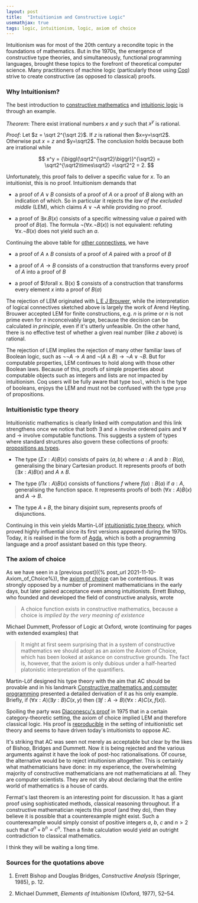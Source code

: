 ```yaml
---
layout: post
title:  "Intuitionism and Constructive Logic"
usemathjax: true 
tags: logic, intuitionism, logic, axiom of choice
---
```


Intuitionism was for most of the 20th century a recondite topic in the foundations of mathematics. But in the 1970s, the emergence of constructive type theories, and simultaneously, functional programming languages, brought these topics to the forefront of theoretical computer science. Many practitioners of machine logic (particularly those using [Coq](https://coq.inria.fr)) strive to create constructive (as opposed to classical) proofs.

### Why Intuitionism?

The best introduction to [constructive mathematics](https://plato.stanford.edu/entries/mathematics-constructive/)
 and [intuitionic logic](https://plato.stanford.edu/entries/logic-intuitionistic/) is through an example.

*Theorem*: There exist irrational numbers $x$ and $y$ such that $x^y$ is rational.

*Proof*: Let $z = \sqrt 2^{\sqrt 2}$. If $z$ is rational then $x=y=\sqrt2$. 
Otherwise put $x=z$ and $y=\sqrt2$. The conclusion holds because both are irrational while 

$$ x^y = {\biggl(\sqrt2^{\sqrt2}\biggr)}^{\sqrt2}
= \sqrt2^{\sqrt2\times\sqrt2} =\sqrt2^2 = 2. $$

Unfortunately, this proof fails to deliver a specific value for $x$. To an intuitionist, this is no proof. Intuitionism demands that

- a proof of $A\lor B$ consists of a proof of $A$ or a proof of $B$ along with an indication of which. So in particular it rejects the *law of the excluded middle* (LEM), which claims $A\lor \neg A$ while providing no proof.

- a proof of $\exists x. B(x)$ consists of a specific witnessing value $a$ paired with proof of $B(a)$. The formula $\neg (\forall x. \neg B(x))$ is not equivalent: refuting $\forall x. \neg B(x)$ does not yield such an $a$.

Continuing the above table for [other connectives](https://plato.stanford.edu/entries/intuitionistic-logic-development/), we have

- a proof of $A\land B$ consists of a proof of $A$ paired with a proof of $B$

- a proof of $A\to B$ consists of a construction that transforms every proof of $A$ into a proof of $B$

- a proof of $\forall x. B(x) $ consists of a construction that transforms every element $x$ into a proof of $B(a)$

The rejection of LEM originated with [L E J Brouwer](https://plato.stanford.edu/entries/brouwer/), while the interpretation of logical connectives sketched above is largely the work of Arend Heyting. Brouwer accepted LEM for finite constructions, e.g. $n$ is prime or $n$ is not prime even for $n$ inconceivably large, because the decision can be calculated *in principle*, even if it's utterly unfeasible. On the other hand, there is no effective test of whether a given real number (like $z$ above) is rational. 

The rejection of LEM implies the rejection of many other familiar laws of Boolean logic, such as $\neg \neg A \to A$ and $\neg(A\land B) \to \neg A \lor \neg B$.
But for computable properties, LEM continues to hold along with those other Boolean laws.
Because of this, proofs of simple properties about computable objects such as integers and lists are not impacted by intuitionism. Coq users will be fully aware that type `bool`, which is the type of booleans, enjoys the LEM and must not be confused with the type `prop` of propositions.

### Intuitionistic type theory

Intuitionistic mathematics is clearly linked with computation and this link strengthens once we notice that both $\exists$ and $\land$ involve ordered pairs and $\forall$ and $\to$ involve computable functions. This suggests a system of types where standard structures also govern these collections of proofs: [propositions as types](https://plato.stanford.edu/entries/type-theory-intuitionistic/#PropType).

- The type $(\Sigma x:A) B(x)$ consists of pairs $\langle a,b \rangle$ where $a:A$ and $b:B(a)$, generalising the binary Cartesian product. It represents proofs of both $(\exists x:A) B(x)$ and $A\land B$.
 
- The type $(\Pi x:A) B(x)$ consists of functions $f$ where $f(a):B(a)$ if $a:A$, generalising the function space. It represents proofs of both $(\forall x:A) B(x)$ and $A\to B$.

- The type $A+B$, the binary disjoint sum, represents proofs of disjunctions.

Continuing in this vein yields Martin-Löf [intuitionistic type theory](https://plato.stanford.edu/entries/type-theory-intuitionistic/), which proved highly influential since its first versions appeared during the 1970s. Today, it is realised in the form of [Agda](https://wiki.portal.chalmers.se/agda/pmwiki.php), which is both a programming language and a proof assistant based on this type theory.


### The axiom of choice

As we have seen in a [previous post]({% post_url 2021-11-10-Axiom_of_Choice%}), 
the [axiom of choice](https://plato.stanford.edu/entries/mathematics-constructive/#AxioChoi)
can be contentious.
It was strongly opposed by a number of prominent mathematicians in the early days, but later gained acceptance even among intuitionists. Errett Bishop, who founded and developed the field of constructive analysis, wrote

> A choice function exists in constructive mathematics, because a choice is *implied by the very meaning of existence*

Michael Dummett, Professor of Logic at Oxford, wrote (continuing for pages with extended examples) that

> It might at first seem surprising that in a system of constructive mathematics we should adopt as an axiom the Axiom of Choice, which has been looked at askance on constructive grounds. The fact is, however, that the axiom is only dubious under a half-hearted platonistic interpretation of the quantifiers.

Martin-Löf designed his type theory with the aim that AC should be provable and in his landmark [Constructive mathematics and computer programming](http://www.jstor.com/stable/37448) presented a detailed derivation of it as his only example. Briefly, if $(\forall x:A) (\exists y:B) C(x,y)$ then  $(\exists f:A\to B) (\forall x:A) C(x,f(x))$.

Spoiling the party was [Diaconescu's proof](https://doi.org/10.2307/2039868) in 1975 that in a certain category-theoretic setting, the axiom of choice implied LEM and therefore classical logic.
His proof is [reproducible](https://plato.stanford.edu/entries/axiom-choice/#AxiChoLog) in the setting of intuitionistic set theory and seems to have driven today's intuitionists to oppose AC.

It's striking that AC was seen not merely as acceptable but clear by the likes of Bishop, Bridges and Dummett. 
Now it is being rejected and the various arguments against it have the look of post-hoc rationalisations. Of course, the alternative would be to reject intuitionism altogether. This is certainly what mathematicians have done: in my experience, the overwhelming majority of constructive mathematicians are not mathematicians at all. They are computer scientists. They are not shy about declaring that the entire world of mathematics is a house of cards. 

Fermat's last theorem is an interesting point for discussion. It has a giant proof using sophisticated methods, classical reasoning throughout. If a constructive mathematician rejects this proof (and they do), then they believe it is possible that a counterexample might exist. Such a counterexample would simply consist of 
positive integers $a$, $b$, $c$ and $n>2$ such that $a^n+b^n = c^n$. Then a finite calculation would yield an outright contradiction to classical mathematics. 

I think they will be waiting a long time.

### Sources for the quotations above

1. Errett Bishop and Douglas Bridges, *Constructive Analysis* (Springer, 1985), p. 12. 

2. Michael Dummett, *Elements of Intuitionism* (Oxford, 1977), 52–54.










